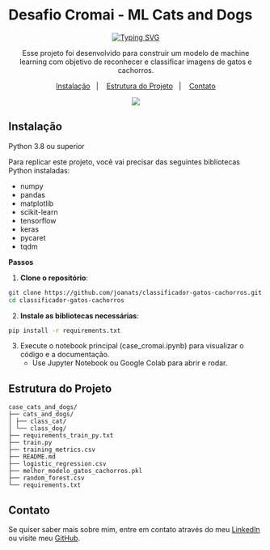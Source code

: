 # Desafio Cromai - ML Cats and Dogs

<p align="center">
  <a href="https://git.io/typing-svg">
    <img src="https://readme-typing-svg.demolab.com?font=Fira+Code&pause=1000&color=4CAF50&center=true&vCenter=true&repeat=true&width=435&lines=Reconhecimento+de+Imagens+%F0%9F%90%B1+%F0%9F%90%B6" alt="Typing SVG" />
  </a>
</p>

<p align="center">
  Esse projeto foi desenvolvido para construir um modelo de machine learning com objetivo de reconhecer e classificar imagens de gatos e cachorros.
</p>

<p align="center">
  <a href="#-instalação">Instalação</a>&nbsp;&nbsp;&nbsp;|&nbsp;&nbsp;&nbsp;
  <a href="#-estrutura-do-projeto">Estrutura do Projeto</a>&nbsp;&nbsp;&nbsp;|&nbsp;&nbsp;&nbsp;
  <a href="#-contato">Contato</a>
</p>

<p align="center">
  <img src="https://i.imgur.com/EL1ygW2.png">
</p>

## Instalação

Python 3.8 ou superior

Para replicar este projeto, você vai precisar das seguintes bibliotecas Python instaladas:

- numpy
- pandas
- matplotlib
- scikit-learn
- tensorflow
- keras
- pycaret
- tqdm
  
**Passos**
1. **Clone o repositório**:

```bash
git clone https://github.com/joanats/classificador-gatos-cachorros.git
cd classificador-gatos-cachorros
```

2. **Instale as bibliotecas necessárias**:

```bash
pip install -r requirements.txt
```

3. Execute o notebook principal (case_cromai.ipynb) para visualizar o código e a documentação.
    - Use Jupyter Notebook ou Google Colab para abrir e rodar.

## Estrutura do Projeto
```
case_cats_and_dogs/
├── cats_and_dogs/
│ ├── class_cat/ 
│ └── class_dog/
├── requirements_train_py.txt
├── train.py
├── training_metrics.csv
├── README.md
├── logistic_regression.csv
├── melhor_modelo_gatos_cachorros.pkl
├── random_forest.csv
└── requirements.txt

```
## Contato

Se quiser saber mais sobre mim, entre em contato através do meu [LinkedIn](www.linkedin.com/in/joanatrindade-) ou visite meu [GitHub](https://github.com/joanats).
